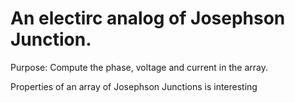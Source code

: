 # An electirc analog of Josephson Junction.

Purpose: Compute the phase, voltage and current in the array.

Properties of an array of Josephson Junctions is interesting
